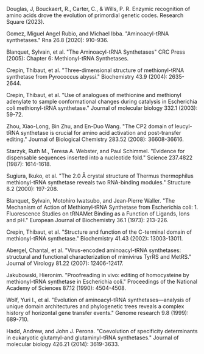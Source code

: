 Douglas, J, Bouckaert, R., Carter, C., & Wills, P. R. Enzymic recognition of amino acids drove the evolution of primordial genetic codes. Research Square (2023).



Gomez, Miguel Angel Rubio, and Michael Ibba. "Aminoacyl-tRNA synthetases." Rna 26.8 (2020): 910-936.




Blanquet, Sylvain, et al. "The Aminoacyl-tRNA Synthetases" CRC Press (2005): Chapter 6: Methionyl-tRNA Synthetases.



Crepin, Thibaut, et al. "Three-dimensional structure of methionyl-tRNA synthetase from Pyrococcus abyssi." Biochemistry 43.9 (2004): 2635-2644.



Crepin, Thibaut, et al. "Use of analogues of methionine and methionyl adenylate to sample conformational changes during catalysis in Escherichia coli methionyl-tRNA synthetase." Journal of molecular biology 332.1 (2003): 59-72.




Zhou, Xiao-Long, Bin Zhu, and En-Duo Wang. "The CP2 domain of leucyl-tRNA synthetase is crucial for amino acid activation and post-transfer editing." Journal of Biological Chemistry 283.52 (2008): 36608-36616.



Starzyk, Ruth M., Teresa A. Webster, and Paul Schimmel. "Evidence for dispensable sequences inserted into a nucleotide fold." Science 237.4822 (1987): 1614-1618.

Sugiura, Ikuko, et al. "The 2.0 Å crystal structure of Thermus thermophilus methionyl-tRNA synthetase reveals two RNA-binding modules." Structure 8.2 (2000): 197-208.

Blanquet, Sylvain, Motohiro Iwatsubo, and Jean‐Pierre Waller. "The Mechanism of Action of Methionyl‐tRNA Synthetase from Escherichia coli: 1. Fluorescence Studies on tRNAMet Binding as a Function of Ligands, Ions and pH." European Journal of Biochemistry 36.1 (1973): 213-226.



Crepin, Thibaut, et al. "Structure and function of the C-terminal domain of methionyl-tRNA synthetase." Biochemistry 41.43 (2002): 13003-13011.




Abergel, Chantal, et al. "Virus-encoded aminoacyl-tRNA synthetases: structural and functional characterization of mimivirus TyrRS and MetRS." Journal of Virology 81.22 (2007): 12406-12417.




Jakubowski, Hieronim. "Proofreading in vivo: editing of homocysteine by methionyl-tRNA synthetase in Escherichia coli." Proceedings of the National Academy of Sciences 87.12 (1990): 4504-4508.




Wolf, Yuri I., et al. "Evolution of aminoacyl-tRNA synthetases—analysis of unique domain architectures and phylogenetic trees reveals a complex history of horizontal gene transfer events." Genome research 9.8 (1999): 689-710.





Hadd, Andrew, and John J. Perona. "Coevolution of specificity determinants in eukaryotic glutamyl-and glutaminyl-tRNA synthetases." Journal of molecular biology 426.21 (2014): 3619-3633.

